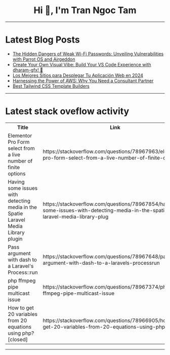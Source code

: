<h1 align="center">Hi 👋, I'm Tran Ngoc Tam</h1>

---

# Latest Blog Posts 
<!-- BLOG-POST-LIST:START -->
- [The Hidden Dangers of Weak Wi-Fi Passwords: Unveiling Vulnerabilities with Parrot OS and Airgeddon](https://dev.to/jqcvsc/the-hidden-dangers-of-weak-wi-fi-passwords-unveiling-vulnerabilities-with-parrot-os-and-airgeddon-3o1)
- [Create Your Own Visual Vibe: Build Your VS Code Experience with dharam-gfx! 🎨](https://dev.to/dharamgfx/elevate-your-coding-with-dharam-gfx-theme-a-colorful-coding-experience-16a7)
- [Los Mejores Sitios para Desplegar Tu Aplicación Web en 2024](https://dev.to/bhyxen/los-mejores-sitios-para-desplegar-tu-aplicacion-web-en-2024-1hfh)
- [Harnessing the Power of AWS: Why You Need a Consultant Partner](https://dev.to/susheel_kumar/harnessing-the-power-of-aws-why-you-need-a-consultant-partner-38jd)
- [Best Tailwind CSS Template Builders](https://dev.to/rarestoma/best-tailwind-css-template-builders-2hkj)
<!-- BLOG-POST-LIST:END -->

---

# Latest stack oveflow activity
<table>
  <tr><th>Title</th><th>Link</th></tr>
  <!-- STACKOVERFLOW:START --><tr><td>Elementor Pro Form select from a live number of finite options</td><td>https://stackoverflow.com/questions/78967963/elementor-pro-form-select-from-a-live-number-of-finite-options</td></tr><tr><td>Having some issues with detecting media in the Spatie Laravel Media Library plugin</td><td>https://stackoverflow.com/questions/78967854/having-some-issues-with-detecting-media-in-the-spatie-laravel-media-library-plug</td></tr><tr><td>Pass argument with dash to a Laravel&#39;s Process::run</td><td>https://stackoverflow.com/questions/78967648/pass-argument-with-dash-to-a-laravels-processrun</td></tr><tr><td>php ffmpeg pipe multicast issue</td><td>https://stackoverflow.com/questions/78967374/php-ffmpeg-pipe-multicast-issue</td></tr><tr><td>How to get 20 variables from 20 equations using php? [closed]</td><td>https://stackoverflow.com/questions/78966905/how-to-get-20-variables-from-20-equations-using-php</td></tr><!-- STACKOVERFLOW:END -->
</table>

---


